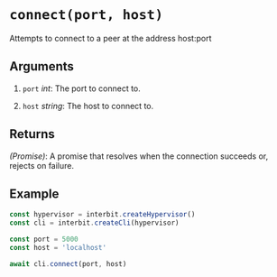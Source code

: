 # `connect(port, host)`

Attempts to connect to a peer at the address host:port


## Arguments

1. `port` *int*: The port to connect to.

1. `host` *string*: The host to connect to.


## Returns

*(Promise)*: A promise that resolves when the connection succeeds or,
rejects on failure.


## Example

```js
const hypervisor = interbit.createHypervisor()
const cli = interbit.createCli(hypervisor)

const port = 5000
const host = 'localhost'

await cli.connect(port, host)
```

